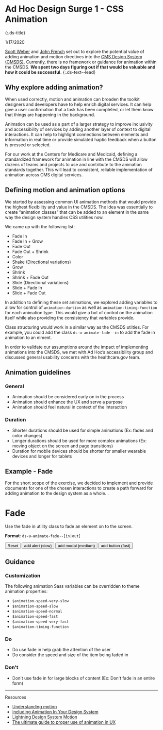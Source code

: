 # Ad Hoc Design Surge 1 - CSS Animation
{:.ds-title}

1/17/2020

[Scott Weber](https://adhocteam.us/our-team/scott-weber/) and [John French](https://adhocteam.us/our-team/john-french/) set out to explore the potential value of adding animation and motion directives into the [CMS Design System (CMSDS)](https://design.cms.gov/). Currently, there is no framework or guidance for animation within the CMSDS. **We spent two days figuring out if that would be valuable and how it could be successful.**
{:.ds-text--lead}

## Why explore adding animation?

When used correctly, motion and animation can broaden the toolkit designers and developers have to help enrich digital services. It can help give a user confirmation that a task has been completed, or let them know that things are happening in the background.

Animation can be used as a part of a larger strategy to improve inclusivity and accessibility of services by adding another layer of context to digital interactions. It can help to highlight connections between elements and information in real time or provide simulated haptic feedback when a button is pressed or selected.

For our work at the Centers for Medicare and Medicaid, defining a standardized framework for animation in line with the CMSDS will allow dozens of teams and projects to use and contribute to the animation standards together. This will lead to consistent, reliable implementation of animation across CMS digital services.

## Defining motion and animation options

We started by assessing common UI animation methods that would provide the highest flexibility and value in the CMSDS. The idea was essentially to create “animation classes” that can be added to an element in the same way the design system handles CSS utilities now.

We came up with the following list: 

* Fade In
* Fade In + Grow
* Fade Out
* Fade Out + Shrink
* Color
* Shake (Directional variations)
* Grow
* Shrink
* Shrink + Fade Out
* Slide (Directional variations)
* Slide + Fade In
* Slide + Fade Out

In addition to defining these set animations, we explored adding variables to allow for control of `animation-durtion` as well as `animation-timing-function` for each animation type. This would give a bot of control on the animation itself while also providing the consistency that variables provide. 

Class structuring would work in a similar way as the CMSDS utilties. For example, you could add the class `ds-u-animate-fade--in` to add the fade in animation to an elment. 

In order to validate our assumptions around the impact of implementing animations into the CMSDS, we met with Ad Hoc’s accessibility group and discussed general usability concerns with the healthcare.gov team.

##  Animation guidelines

### General

* Animation should be considered early on in the process
* Animation should enhance the UX and serve a purpose
* Animation should feel natural in context of the interaction

### Duration
* Shorter durations should be used for simple animations (Ex: fades and color changes)
* Longer durations should be used for more complex animations (Ex: moving object on the screen and page transitions)
* Duration for mobile devices should be shorter for smaller wearable devices and longer for tablets

## Example - Fade

For the short scope of the exercise, we decided to implement and provide documents for one of the chosen interactions to create a path forward for adding animation to the design system as a whole. . 

# Fade

Use the fade in utility class to fade an element on to the screen.

**Format**: `ds-u-animate-fade--[in|out]`

<button onclick="reset()" class="ds-c-button">Reset</button>
<button onclick="newAlert()" class="ds-c-button">add alert (slow)</button>
<button onclick="newModal()" class="ds-c-button">add modal (medium)</button>
<button onclick="newButton()" class="ds-c-button">add button (fast)</button>
<div id="add_message"></div>

## Guidance

### Customization
The following animation Sass variables can be overridden to theme animation properties:

* `$animation-speed-very-slow`
* `$animation-speed-slow`
* `$animation-speed-normal`
* `$animation-speed-fast`
* `$animation-speed-very-fast`
* `$animation-timing-function`

### Do
* Do use fade in help grab the attention of the user  
* Do consider the speed and size of the item being faded in 

### Don't 
* Don't use fade in for large blocks of content (Ex: Don't fade in an entire form) 

*****
Resources

* [Understanding motion](https://material.io/design/motion/understanding-motion.html)
* [Including Animation In Your Design System](https://www.smashingmagazine.com/2019/02/animation-design-system/)
* [Lightning Design System Motion](https://archive-1_0_5.lightningdesignsystem.com/design/motion/)
* [The ultimate guide to proper use of animation in UX](https://uxdesign.cc/the-ultimate-guide-to-proper-use-of-animation-in-ux-10bd98614fa9)